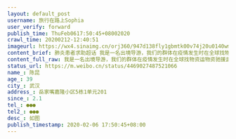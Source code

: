 ```yaml
---
layout: default_post
username: 旅行在路上Sophia
user_verify: forward
publish_time: ThuFeb0617:50:45+08002020
crawl_time: 20200212-12:40:51
imageurl: https://wx4.sinaimg.cn/orj360/947d138fly1gbmtk00v74j20u0140wm6.jpg,https://wx2.sinaimg.cn/orj360/947d138fly1gbmtk0f5rkj20u0140n2k.jpg
content_brief: 肺炎患者求助超话 我是一名出境导游，我们的群体在疫情发生时在全球找物资运物资驰援武汉，现在我们的同事陈昆，父亲2月3日因新冠肺炎抢救不及时去世，70岁的母亲和他至今单独隔离等待核酸结果，然而阿姨已经出现了嗜睡，呼吸困难，反复高烧等感染反应，跟叔叔极为相似，迫切需要留院观察，然而定 ...全文
content_full_raw: 我是一名出境导游，我们的群体在疫情发生时在全球找物资运物资驰援武汉，现在我们的同事陈昆，父亲2月3日因新冠肺炎抢救不及时去世，70岁的母亲和他至今单独隔离等待核酸结果，然而阿姨已经出现了嗜睡，呼吸困难，反复高烧等感染反应，跟叔叔极为相似，迫切需要留院观察，然而定点社区和医院都表示资源有限，我们这个群体集体为陈昆和阿姨发声，寻求社会帮助，为阿姨寻一张留院观察的病床。会有很多我的同事打电话过来，只为能帮我们的同事找到希望。儿子：陈昆39岁，母亲：陶宏瑾69岁，手机：●●●。家住：武汉市洪山区嘉隆小区，基本确诊新型冠状肺炎，目前安排在：武汉乾元酒店1003房（南湖店）隔离，医院所有检查就等核酸检测结果。但医院未确认什么时候有床位入院，多次联系社区，没有答复。现求助有哪个医院能尽快安排床位。父亲由于冠状肺炎未能确诊，在家隔离而不能入院救治2月3日去世，母亲每天以泪洗面，日渐消瘦。还没能从父亲去世的痛苦中走出来，两人确都被感染，情况非常危急。希望得到帮助解决床位入院治疗，非常非常感谢。陈坤：诊断意见：右肺下叶感染性病变，考虑病毒性肺炎；双肺纤维条索影；左肺上叶小结节。陶宏瑾：诊断意见：两肺病毒性肺炎；主动脉壁及冠脉钙化；脂肪肝；肝内低密度灶，血管瘤？必要时进一步检查；肝内钙化灶。本人陈昆39岁，手机●●●。母亲陶宏瑾69岁，家住武汉市洪山区嘉隆小区岳家嘴嘉隆小区5栋一单元201【姓名】陈昆【年龄】39【所在城市】武汉【所在小区、社区】岳家嘴嘉隆小区5栋1单元201【患病时间】2.1【联系方式】●●●【其他紧急联系人】●●●【病情描述】如图
status_url: https://m.weibo.cn/status/4469027487521066
name_: 陈昆
age_: 39
city_: 武汉
address_: 岳家嘴嘉隆小区5栋1单元201
since_: 2.1
tel_: ●●●
tel2_: ●●●
desc_: 如图
publish_timestamp: 2020-02-06 17:50:45+08:00
---
```


